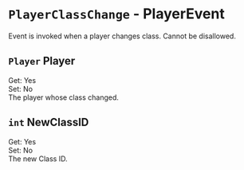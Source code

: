 # `PlayerClassChange` - PlayerEvent
Event is invoked when a player changes class. Cannot be disallowed.

## `Player` Player
Get: Yes  
Set: No  
The player whose class changed.  

## `int` NewClassID
Get: Yes  
Set: No  
The new Class ID.  